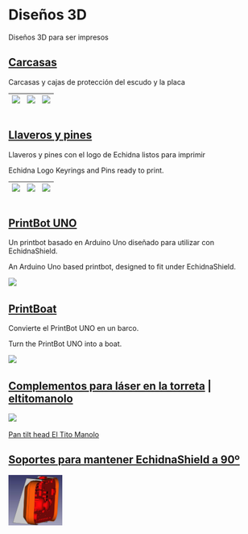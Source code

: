 # Diseños 3D
Diseños 3D para ser impresos

## [Carcasas](https://github.com/EchidnaShield/Recursos/tree/master/Dise%C3%B1os3D/Carcasas)
Carcasas y cajas de protección del escudo y la placa

|[<img src="https://github.com/EchidnaShield/Recursos/blob/master/Dise%C3%B1os3D/Carcasas/TapaShield/Echidnalogo.png" height="100"/> </p>](https://github.com/EchidnaShield/Recursos/blob/master/Dise%C3%B1os3D/Carcasas/TapaShield/Tapa_logo.stl) |[<img src="https://github.com/EchidnaShield/Recursos/blob/master/Dise%C3%B1os3D/Carcasas/TapaShield/tapanombre.png" height="100"/> </p>](https://github.com/EchidnaShield/Recursos/blob/master/Dise%C3%B1os3D/Carcasas/TapaShield/tapa_nombre.stl)|[<img src="https://github.com/EchidnaShield/Recursos/blob/master/Dise%C3%B1os3D/Carcasas/Base/carcasa.png" height="100"/> </p>](https://github.com/EchidnaShield/Recursos/blob/master/Dise%C3%B1os3D/Carcasas/Base/Caixa_echidnaShield_001.stl)|
| ----- | ----- | ----- |

## [Llaveros y pines](https://github.com/EchidnaShield/Recursos/tree/master/Dise%C3%B1os3D/Keyrings%20and%20pins)
 Llaveros y pines con el logo de Echidna listos para imprimir

Echidna Logo Keyrings and Pins ready to print.

|[<img src="https://github.com/EchidnaShield/Recursos/blob/master/Dise%C3%B1os3D/Keyrings%20and%20pins/Echidna_keyring.jpg" height="100"/> </p>](https://github.com/EchidnaShield/Recursos/blob/master/Dise%C3%B1os3D/Keyrings%20and%20pins/) |[<img src="https://github.com/EchidnaShield/Recursos/blob/master/Dise%C3%B1os3D/Keyrings%20and%20pins/Echidna_keyring2.jpg" height="100"/> </p>](https://github.com/EchidnaShield/Recursos/blob/master/Dise%C3%B1os3D/Keyrings%20and%20pins/)|[<img src="https://github.com/EchidnaShield/Recursos/blob/master/Dise%C3%B1os3D/Keyrings%20and%20pins/Echidna_pin.jpg" height="100"/> </p>](https://github.com/EchidnaShield/Recursos/blob/master/Dise%C3%B1os3D/Keyrings%20and%20pins/)|
| ----- | ----- | ----- |


## [PrintBot UNO](https://github.com/EchidnaShield/Recursos/tree/master/Dise%C3%B1os3D/Printbot)

 Un printbot basado en Arduino Uno diseñado para utilizar con EchidnaShield.

An Arduino Uno based printbot, designed to fit under EchidnaShield.

[<img src="https://github.com/EchidnaShield/Recursos/blob/master/Dise%C3%B1os3D/Printbot/printbot_view2.jpg" height="150"/> </p>](https://github.com/EchidnaShield/Recursos/blob/master/Dise%C3%B1os3D/Printbot/)

## [PrintBoat](https://github.com/EchidnaShield/Recursos/tree/master/Dise%C3%B1os3D/PrintBoat)
Convierte el  PrintBot UNO en un barco.

Turn the PrintBot UNO into a boat.

[<img src="https://github.com/EchidnaShield/Recursos/blob/master/Dise%C3%B1os3D/PrintBoat/printboat1.jpg" height="150"/> </p>](https://github.com/EchidnaShield/Recursos/blob/master/Dise%C3%B1os3D/PrintBoat/)

## [Complementos para láser en la torreta](https://github.com/EchidnaShield/Recursos/tree/master/Dise%C3%B1os3D/Torreta) |  [eltitomanolo](https://www.thingiverse.com/eltitomanolo/about)

[<img src="https://github.com/EchidnaShield/Recursos/blob/master/Dise%C3%B1os3D/Torreta/Torreta.png" height="100"/> </p>](https://github.com/EchidnaShield/Recursos/tree/master/Dise%C3%B1os3D/Torreta)

[Pan tilt head El Tito Manolo](https://www.thingiverse.com/thing:2467743)


## [Soportes para mantener EchidnaShield a 90º](https://github.com/EchidnaShield/Recursos/tree/master/Dise%C3%B1os3D/Soportes_90%C2%BA)



[<img src="https://github.com/EchidnaShield/Recursos/blob/master/Dise%C3%B1os3D/Soportes_90%C2%BA/soportes_E.jpg" height="100"/> </p>](https://github.com/EchidnaShield/Recursos/tree/master/Dise%C3%B1os3D/Soportes_90%C2%BA)

